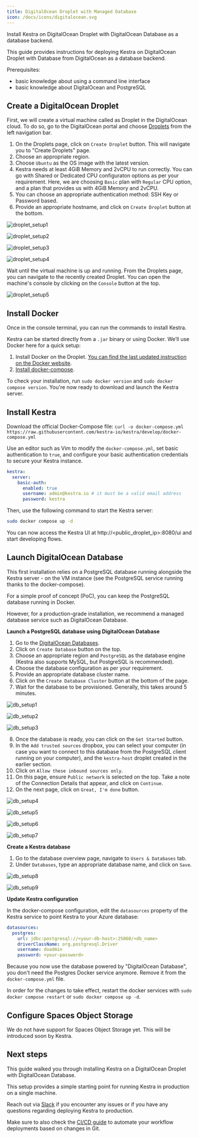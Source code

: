 ```yaml
---
title: DigitalOcean Droplet with Managed Database
icon: /docs/icons/digitalocean.svg
---
```


Install Kestra on DigitalOcean Droplet with DigitalOcean Database as a database backend.

This guide provides instructions for deploying Kestra on DigitalOcean Droplet with Database from DigitalOcean as a database backend.

Prerequisites:

* basic knowledge about using a command line interface
* basic knowledge about DigitalOcean and PostgreSQL

## Create a DigitalOcean Droplet

First, we will create a virtual machine called as Droplet in the DigitalOcean cloud. To do so, go to the DigitalOcean portal and choose [Droplets](https://www.digitalocean.com/products/droplets) from the left navigation bar.

1. On the Droplets page, click on `Create Droplet` button. This will navigate you to "Create Droplets" page.
2. Choose an appropriate region.
3. Choose `Ubuntu` as the OS image with the latest version.
4. Kestra needs at least 4GiB Memory and 2vCPU to run correctly. You can go with Shared or Dedicated CPU configuraton options as per your requirement. Here, we are choosing `Basic` plan with `Regular` CPU option, and a plan that provides us with 4GiB Memory and 2vCPU.
5. You can choose an appropriate authentication method: SSH Key or Password based.
6. Provide an appropriate hostname, and click on `Create Droplet` button at the bottom.

![droplet_setup1](/docs/administrator-guide/deployment/digitalocean-droplet/droplet_setup1.png)

![droplet_setup2](/docs/administrator-guide/deployment/digitalocean-droplet/droplet_setup2.png)

![droplet_setup3](/docs/administrator-guide/deployment/digitalocean-droplet/droplet_setup3.png)

![droplet_setup4](/docs/administrator-guide/deployment/digitalocean-droplet/droplet_setup4.png)

Wait until the virtual machine is up and running. From the Droplets page, you can navigate to the recently created Droplet. You can open the machine's console by clicking on the `Console` button at the top.

![droplet_setup5](/docs/administrator-guide/deployment/digitalocean-droplet/droplet_setup5.png)

## Install Docker

Once in the console terminal, you can run the commands to install Kestra.

Kestra can be started directly from a `.jar` binary or using Docker. We’ll use Docker here for a quick setup:
1. Install Docker on the Droplet. [You can find the last updated instruction on the Docker website](https://docs.docker.com/engine/install/ubuntu/).
2. [Install docker-compose](https://docs.docker.com/compose/install/).

To check your installation, run `sudo docker version` and `sudo docker compose version`. You're now ready to download and launch the Kestra server.

## Install Kestra

Download the official Docker-Compose file: `curl -o docker-compose.yml https://raw.githubusercontent.com/kestra-io/kestra/develop/docker-compose.yml`

Use an editor such as Vim to modify the `docker-compose.yml`, set basic authentication to `true`, and configure your basic authentication credentials to secure your Kestra instance.

```yaml
kestra:
  server:
    basic-auth:
      enabled: true
      username: admin@kestra.io # it must be a valid email address
      password: kestra
```

Then, use the following command to start the Kestra server:

```bash
sudo docker compose up -d
```

You can now access the Kestra UI at http://<public_droplet_ip>:8080/ui and start developing flows.

## Launch DigitalOcean Database

This first installation relies on a PostgreSQL database running alongside the Kestra server - on the VM instance (see the PostgreSQL service running thanks to the docker-compose).

For a simple proof of concept (PoC), you can keep the PostgreSQL database running in Docker.

However, for a production-grade installation, we recommend a managed database service such as DigitalOcean Database.

**Launch a PostgreSQL database using DigitalOcean Database**

1. Go to the [DigitalOcean Databases](https://cloud.digitalocean.com/databases).
2. Click on `Create Database` button on the top.
3. Choose an appropriate region and `PostgreSQL` as the database engine (Kestra also supports MySQL, but PostgreSQL is recommended).
4. Choose the database configuration as per your requirement.
5. Provide an appropriate database cluster name.
6. Click on the `Create Database Cluster` button at the bottom of the page.
7. Wait for the database to be provisioned. Generally, this takes around 5 minutes.

![db_setup1](/docs/administrator-guide/deployment/digitalocean-droplet/db_setup1.png)

![db_setup2](/docs/administrator-guide/deployment/digitalocean-droplet/db_setup2.png)

![db_setup3](/docs/administrator-guide/deployment/digitalocean-droplet/db_setup3.png)

8. Once the database is ready, you can click on the `Get Started` button.
9. In the `Add trusted sources` dropbox, you can select your computer (in case you want to connect to this database from the PostgreSQL client running on your computer), and the `kestra-host` droplet created in the earlier section.
10. Click on `Allow these inbound sources only`.
11. On this page, ensure `Public network` is selected on the top. Take a note of the Connection Details that appear, and click on `Continue`.
12. On the next page, click on `Great, I'm done` button.

![db_setup4](/docs/administrator-guide/deployment/digitalocean-droplet/db_setup4.png)

![db_setup5](/docs/administrator-guide/deployment/digitalocean-droplet/db_setup5.png)

![db_setup6](/docs/administrator-guide/deployment/digitalocean-droplet/db_setup6.png)

![db_setup7](/docs/administrator-guide/deployment/digitalocean-droplet/db_setup7.png)

**Create a Kestra database**

1. Go to the database overview page, navigate to `Users & Databases` tab.
2. Under `Databases`, type an appropriate database name, and click on `Save`.

![db_setup8](/docs/administrator-guide/deployment/digitalocean-droplet/db_setup8.png)

![db_setup9](/docs/administrator-guide/deployment/digitalocean-droplet/db_setup9.png)

**Update Kestra configuration**

In the docker-compose configuration, edit the `datasources` property of the Kestra service to point Kestra to your Azure database:

```yaml
datasources:
  postgres:
    url: jdbc:postgresql://<your-db-host>:25060/<db_name>
    driverClassName: org.postgresql.Driver
    username: doadmin
    password: <your-password>
```

Because you now use the database powered by "DigitalOcean Database", you don't need the Postgres Docker service anymore. Remove it from the `docker-compose.yml` file.

In order for the changes to take effect, restart the docker services with `sudo docker compose restart` or `sudo docker compose up -d`.

## Configure Spaces Object Storage

We do not have support for Spaces Object Storage yet. This will be introduced soon by Kestra.

## Next steps

This guide walked you through installing Kestra on a DigitalOcean Droplet with DigitalOcean Database.

This setup provides a simple starting point for running Kestra in production on a single machine.

Reach out via [Slack](https://kestra.io/slack) if you encounter any issues or if you have any questions regarding deploying Kestra to production.

Make sure to also check the [CI/CD guide](/docs/developer-guide/cicd) to automate your workflow deployments based on changes in Git.
